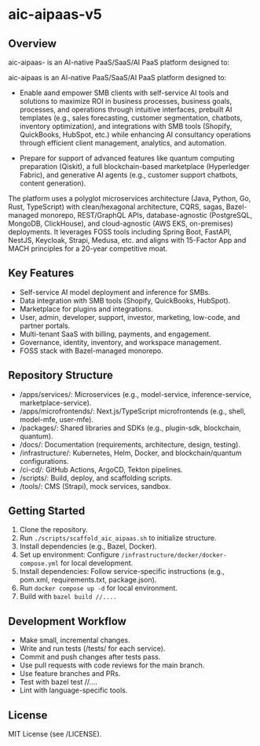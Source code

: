 # aic-aipaas-v5

## Overview
aic-aipaas- is an AI-native PaaS/SaaS/AI PaaS platform designed to:

aic-aipaas is an AI-native PaaS/SaaS/AI PaaS platform designed to:

* Enable aand empower SMB clients with self-service AI tools and solutions to 
  maximize ROI in business processes, business goals, processes, and operations
  through intuitive interfaces, prebuilt AI templates (e.g., sales forecasting, 
  customer segmentation, chatbots, inventory optimization), and integrations 
  with SMB tools (Shopify, QuickBooks, HubSpot, etc.) while enhancing AI consultancy 
  operations through efficient client management, analytics, and automation.

* Prepare for support of advanced features like quantum computing preparation 
  (Qiskit), a full blockchain-based marketplace (Hyperledger Fabric), and generative 
  AI agents (e.g., customer support chatbots, content generation).

The platform uses a polyglot microservices architecture (Java, Python, Go, Rust, 
TypeScript) with clean/hexagonal architecture, CQRS, sagas, Bazel-managed monorepo, 
REST/GraphQL APIs, database-agnostic (PostgreSQL, MongoDB, ClickHouse), and cloud-agnostic 
(AWS EKS, on-premises) deployments. It leverages FOSS tools including Spring Boot, 
FastAPI, NestJS, Keycloak, Strapi, Medusa, etc. and aligns with 15-Factor App and MACH 
principles for a 20-year competitive moat.


## Key Features

* Self-service AI model deployment and inference for SMBs.
* Data integration with SMB tools (Shopify, QuickBooks, HubSpot).
* Marketplace for plugins and integrations.
* User, admin, developer, support, investor, marketing, low-code, and partner portals.
* Multi-tenant SaaS with billing, payments, and engagement.
* Governance, identity, inventory, and workspace management.
* FOSS stack with Bazel-managed monorepo.


## Repository Structure

* /apps/services/: Microservices (e.g., model-service, inference-service, marketplace-service).
* /apps/microfrontends/: Next.js/TypeScript microfrontends (e.g., shell, model-mfe, user-mfe).
* /packages/: Shared libraries and SDKs (e.g., plugin-sdk, blockchain, quantum).
* /docs/: Documentation (requirements, architecture, design, testing).
* /infrastructure/: Kubernetes, Helm, Docker, and blockchain/quantum configurations.
* /ci-cd/: GitHub Actions, ArgoCD, Tekton pipelines.
* /scripts/: Build, deploy, and scaffolding scripts.
* /tools/: CMS (Strapi), mock services, sandbox.


## Getting Started

1. Clone the repository.
2. Run `./scripts/scaffold_aic_aipaas.sh` to initialize structure.
3. Install dependencies (e.g., Bazel, Docker).
4. Set up environment: Configure `/infrastructure/docker/docker-compose.yml` for local development.
5. Install dependencies: Follow service-specific instructions (e.g., pom.xml, requirements.txt, package.json).
6. Run `docker compose up -d` for local environment.
7. Build with `bazel build //....`


## Development Workflow

 - Make small, incremental changes.
 - Write and run tests (/tests/ for each service).
 - Commit and push changes after tests pass.
 - Use pull requests with code reviews for the main branch.
 - Use feature branches and PRs.
 - Test with bazel test //....
 - Lint with language-specific tools.

## License
MIT License (see /LICENSE).
